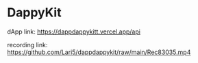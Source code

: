 # DappyKit

dApp link: https://dappdappykitt.vercel.app/api 

recording link: https://github.com/Lari5/dappdappykit/raw/main/Rec83035.mp4 
